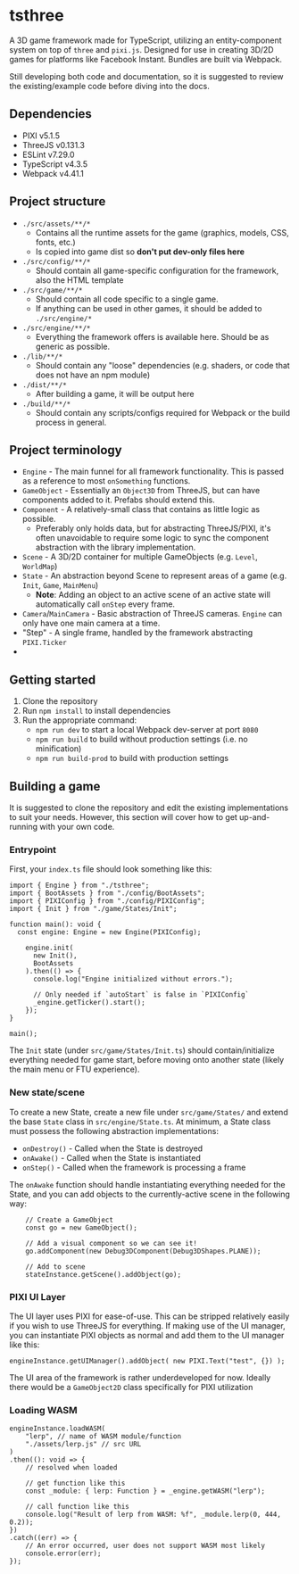 # tsthree

A 3D game framework made for TypeScript, utilizing an entity-component system on top of `three` and `pixi.js`. Designed for use in creating 3D/2D games for platforms like Facebook Instant. Bundles are built via Webpack.

Still developing both code and documentation, so it is suggested to review the existing/example code before diving into the docs.

## Dependencies

* PIXI v5.1.5
* ThreeJS v0.131.3
* ESLint v7.29.0
* TypeScript v4.3.5
* Webpack v4.41.1

## Project structure

* `./src/assets/**/*`
    * Contains all the runtime assets for the game (graphics, models, CSS, fonts, etc.)
    * Is copied into game dist so **don't put dev-only files here**
* `./src/config/**/*`
    * Should contain all game-specific configuration for the framework, also the HTML template
* `./src/game/**/*`
    * Should contain all code specific to a single game.
    * If anything can be used in other games, it should be added to `./src/engine/*`
* `./src/engine/**/*`
    * Everything the framework offers is available here. Should be as generic as possible.
* `./lib/**/*`
    * Should contain any "loose" dependencies (e.g. shaders, or code that does not have an npm module)
* `./dist/**/*`
    * After building a game, it will be output here
* `./build/**/*`
    * Should contain any scripts/configs required for Webpack or the build process in general.

## Project terminology

* `Engine` - The main funnel for all framework functionality. This is passed as a reference to most `onSomething` functions.
* `GameObject` - Essentially an `Object3D` from ThreeJS, but can have components added to it. Prefabs should extend this.
* `Component` - A relatively-small class that contains as little logic as possible.
    * Preferably only holds data, but for abstracting ThreeJS/PIXI, it's often unavoidable to require some logic to sync the component abstraction with the library implementation.
* `Scene` - A 3D/2D container for multiple GameObjects (e.g. `Level`, `WorldMap`)
* `State` - An abstraction beyond Scene to represent areas of a game (e.g. `Init`, `Game`, `MainMenu`)
    * **Note**: Adding an object to an active scene of an active state will automatically call `onStep` every frame.
* `Camera`/`MainCamera` - Basic abstraction of ThreeJS cameras. `Engine` can only have one main camera at a time. 
* "Step" - A single frame, handled by the framework abstracting `PIXI.Ticker`
* 

## Getting started

1. Clone the repository
1. Run `npm install` to install dependencies
1. Run the appropriate command:
    * `npm run dev` to start a local Webpack dev-server at port `8080`
    * `npm run build` to build without production settings (i.e. no minification)
    * `npm run build-prod` to build with production settings

## Building a game

It is suggested to clone the repository and edit the existing implementations to suit your needs. However, this section will cover how to get up-and-running with your own code.

### Entrypoint

First, your `index.ts` file should look something like this:

```
import { Engine } from "./tsthree";
import { BootAssets } from "./config/BootAssets";
import { PIXIConfig } from "./config/PIXIConfig";
import { Init } from "./game/States/Init";

function main(): void {
  const engine: Engine = new Engine(PIXIConfig);

    engine.init(
      new Init(),
      BootAssets
    ).then(() => { 
      console.log("Engine initialized without errors.");

      // Only needed if `autoStart` is false in `PIXIConfig`
      _engine.getTicker().start();
    });
}

main();
```

The `Init` state (under `src/game/States/Init.ts`) should contain/initialize everything needed for game start, before moving onto another state (likely the main menu or FTU experience). 

### New state/scene

To create a new State, create a new file under `src/game/States/` and extend the base `State` class in `src/engine/State.ts`. At minimum, a State class must possess the following abstraction implementations:

* `onDestroy()` - Called when the State is destroyed
* `onAwake()` - Called when the State is instantiated
* `onStep()` - Called when the framework is processing a frame

The `onAwake` function should handle instantiating everything needed for the State, and you can add objects to the currently-active scene in the following way:

```
    // Create a GameObject
    const go = new GameObject();

    // Add a visual component so we can see it!
    go.addComponent(new Debug3DComponent(Debug3DShapes.PLANE));

    // Add to scene
    stateInstance.getScene().addObject(go);
```

### PIXI UI Layer

The UI layer uses PIXI for ease-of-use. This can be stripped relatively easily if you wish to use ThreeJS for everything. If making use of the UI manager, you can instantiate PIXI objects as normal and add them to the UI manager like this:

```
engineInstance.getUIManager().addObject( new PIXI.Text("test", {}) );
```

The UI area of the framework is rather underdeveloped for now. Ideally there would be a `GameObject2D` class specifically for PIXI utilization

### Loading WASM

```
engineInstance.loadWASM(
    "lerp", // name of WASM module/function
    "./assets/lerp.js" // src URL
)
.then((): void => {
    // resolved when loaded

    // get function like this
    const _module: { lerp: Function } = _engine.getWASM("lerp");
    
    // call function like this
    console.log("Result of lerp from WASM: %f", _module.lerp(0, 444, 0.2));
})
.catch((err) => {
    // An error occurred, user does not support WASM most likely
    console.error(err);
});
```
